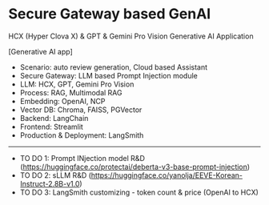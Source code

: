 # Secure Gateway based GenAI
HCX (Hyper Clova X) & GPT & Gemini Pro Vision Generative AI Application

[Generative AI app]
- Scenario: auto review generation, Cloud based Assistant
- Secure Gateway: LLM based Prompt Injection module
- LLM: HCX, GPT, Gemini Pro Vision
- Process: RAG, Multimodal RAG
- Embedding: OpenAI, NCP
- Vector DB: Chroma, FAISS, PGVector
- Backend: LangChain
- Frontend: Streamlit
- Production & Deployment: LangSmith
-----
- TO DO 1: Prompt INjection model R&D (https://huggingface.co/protectai/deberta-v3-base-prompt-injection)
- TO DO 2: sLLM R&D (https://huggingface.co/yanolja/EEVE-Korean-Instruct-2.8B-v1.0)
- TO DO 3: LangSmith customizing - token count & price (OpenAI to HCX)
